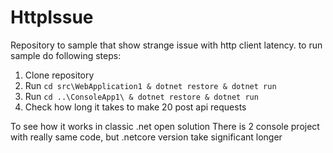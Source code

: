 # HttpIssue

Repository to sample that show strange issue with http client latency.
to run sample do following steps:

1. Clone repository
2. Run `cd src\WebApplication1 & dotnet restore & dotnet run`
3. Run `cd ..\ConsoleApp1\ & dotnet restore & dotnet run`
4. Check how long it takes to make 20 post api requests

To see how it works in classic .net open solution 
There is 2 console project with really same code, but .netcore version take significant longer
